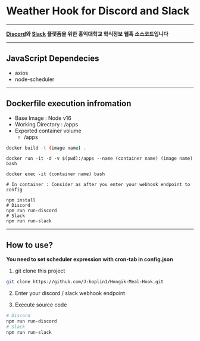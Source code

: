 Weather Hook for Discord and Slack
===
***
**[Discord](https://discord.com/)와 [Slack](https://slack.com/intl/ko-kr/) 플랫폼을 위한 홍익대학교 학식정보 웹훅 소스코드입니다**
***
## JavaScript Dependecies

- axios 
- node-scheduler
***
## Dockerfile execution infromation

- Base Image : Node v16
- Working Directory : /apps
- Exported container volume
    - /apps

```bash
docker build -t (image name) .
```
```
docker run -it -d -v $(pwd):/apps --name (container name) (image name) bash
```
```
docker exec -it (container name) bash
```
```
# In container : Consider as after you enter your webhook endpoint to config

npm install
# Discord
npm run run-discord 
# Slack
npm run run-slack
```
***
## How to use?

**You need to set scheduler expression with cron-tab in config.json**

1. git clone this project 

```bash
git clone https://github.com/J-hoplin1/Hongik-Meal-Hook.git
```

2. Enter your discord / slack webhook endpoint

3. Execute source code

```bash
# Discord
npm run run-discord 
# Slack
npm run run-slack
```
